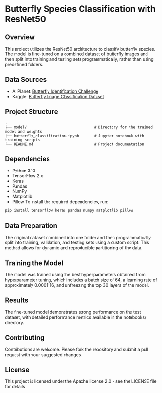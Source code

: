 # Butterfly Species Classification with ResNet50
 
## Overview
This project utilizes the ResNet50 architecture to classify butterfly species. The model is fine-tuned on a combined dataset of butterfly images and then split into training and testing sets programmatically, rather than using predefined folders.

## Data Sources
- AI Planet: [Butterfly Identification Challenge](https://aiplanet.com/challenges/325/butterfly_identification/data)
- Kaggle: [Butterfly Image Classification Dataset](https://www.kaggle.com/datasets/phucthaiv02/butterfly-image-classification)

## Project Structure
```plaintext
.
├── model/                               # Directory for the trained model and weights
├── butterfly_classification.ipynb       # Jupyter notebook with training scripts
└── README.md                            # Project documentation
```

## Dependencies
- Python 3.10
- TensorFlow 2.x
- Keras
- Pandas
- NumPy
- Matplotlib
- Pillow
To install the required dependencies, run:
```bash
pip install tensorflow keras pandas numpy matplotlib pillow
```

## Data Preparation
The original dataset combined into one folder and then programmatically split into training, validation, and testing sets using a custom script. This method allows for dynamic and reproducible partitioning of the data.

## Training the Model
The model was trained using the best hyperparameters obtained from hyperparameter tuning, which includes a batch size of 64, a learning rate of approximately 0.0001116, and unfreezing the top 30 layers of the model.

## Results
The fine-tuned model demonstrates strong performance on the test dataset, with detailed performance metrics available in the notebooks/ directory.

## Contributing
Contributions are welcome. Please fork the repository and submit a pull request with your suggested changes.

## License
This project is licensed under the Apache license 2.0 - see the LICENSE file for details
